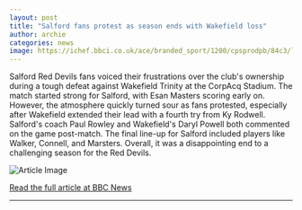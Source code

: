 ```yaml
---
layout: post
title: "Salford fans protest as season ends with Wakefield loss"
author: archie
categories: news
image: https://ichef.bbci.co.uk/ace/branded_sport/1200/cpsprodpb/84c3/live/9f0ab040-959c-11f0-bbd3-97206a9cd9e0.jpg
---
```

Salford Red Devils fans voiced their frustrations over the club's ownership during a tough defeat against Wakefield Trinity at the CorpAcq Stadium. The match started strong for Salford, with Esan Masters scoring early on. However, the atmosphere quickly turned sour as fans protested, especially after Wakefield extended their lead with a fourth try from Ky Rodwell. Salford's coach Paul Rowley and Wakefield's Daryl Powell both commented on the game post-match. The final line-up for Salford included players like Walker, Connell, and Marsters. Overall, it was a disappointing end to a challenging season for the Red Devils.

![Article Image](https://ichef.bbci.co.uk/ace/branded_sport/1200/cpsprodpb/84c3/live/9f0ab040-959c-11f0-bbd3-97206a9cd9e0.jpg)

[Read the full article at BBC News](https://www.bbc.com/sport/rugby-league/articles/cd63ggyxpjwo?at_medium=RSS&at_campaign=rss)

---
